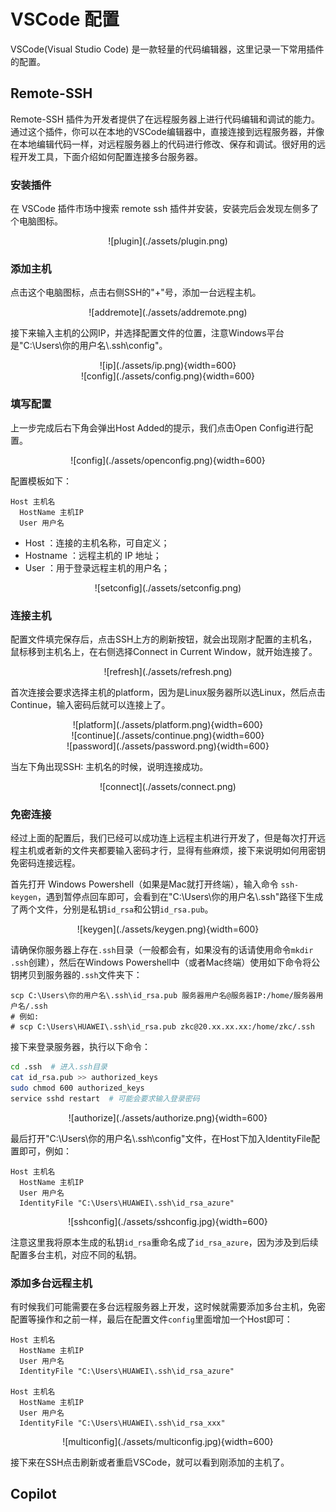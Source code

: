 # VSCode 配置
VSCode(Visual Studio Code) 是一款轻量的代码编辑器，这里记录一下常用插件的配置。
## Remote-SSH
Remote-SSH 插件为开发者提供了在远程服务器上进行代码编辑和调试的能力。通过这个插件，你可以在本地的VSCode编辑器中，直接连接到远程服务器，并像在本地编辑代码一样，对远程服务器上的代码进行修改、保存和调试。很好用的远程开发工具，下面介绍如何配置连接多台服务器。
### 安装插件
在 VSCode 插件市场中搜索 remote ssh 插件并安装，安装完后会发现左侧多了个电脑图标。

<center>![plugin](./assets/plugin.png)</center>

### 添加主机
点击这个电脑图标，点击右侧SSH的"+"号，添加一台远程主机。

<center>![addremote](./assets/addremote.png)</center>

接下来输入主机的公网IP，并选择配置文件的位置，注意Windows平台是"C:\Users\你的用户名\\.ssh\config"。

<center>![ip](./assets/ip.png){width=600}</center>
<center>![config](./assets/config.png){width=600}</center>

### 填写配置
上一步完成后右下角会弹出Host Added的提示，我们点击Open Config进行配置。

<center>![config](./assets/openconfig.png){width=600}</center>

配置模板如下：
``` config
Host 主机名
  HostName 主机IP
  User 用户名
```

- Host ：连接的主机名称，可自定义；
- Hostname ：远程主机的 IP 地址；
- User ：用于登录远程主机的用户名；

<center>![setconfig](./assets/setconfig.png)</center>

### 连接主机
配置文件填完保存后，点击SSH上方的刷新按钮，就会出现刚才配置的主机名，鼠标移到主机名上，在右侧选择Connect in Current Window，就开始连接了。

<center>![refresh](./assets/refresh.png)</center>

首次连接会要求选择主机的platform，因为是Linux服务器所以选Linux，然后点击Continue，输入密码后就可以连接上了。

<center>![platform](./assets/platform.png){width=600}</center>
<center>![continue](./assets/continue.png){width=600}</center>
<center>![password](./assets/password.png){width=600}</center>

当左下角出现SSH: 主机名的时候，说明连接成功。

<center>![connect](./assets/connect.png)</center>

### 免密连接
经过上面的配置后，我们已经可以成功连上远程主机进行开发了，但是每次打开远程主机或者新的文件夹都要输入密码才行，显得有些麻烦，接下来说明如何用密钥免密码连接远程。

首先打开 Windows Powershell（如果是Mac就打开终端），输入命令 `ssh-keygen`，遇到暂停点回车即可，会看到在"C:\Users\你的用户名\\.ssh\"路径下生成了两个文件，分别是私钥`id_rsa`和公钥`id_rsa.pub`。
<center>![keygen](./assets/keygen.png){width=600}</center>

请确保你服务器上存在`.ssh`目录（一般都会有，如果没有的话请使用命令`mkdir .ssh`创建），然后在Windows Powershell中（或者Mac终端）使用如下命令将公钥拷贝到服务器的`.ssh`文件夹下：
```
scp C:\Users\你的用户名\.ssh\id_rsa.pub 服务器用户名@服务器IP:/home/服务器用户名/.ssh
# 例如:
# scp C:\Users\HUAWEI\.ssh\id_rsa.pub zkc@20.xx.xx.xx:/home/zkc/.ssh
```

接下来登录服务器，执行以下命令：
```bash
cd .ssh  # 进入.ssh目录
cat id_rsa.pub >> authorized_keys
sudo chmod 600 authorized_keys
service sshd restart  # 可能会要求输入登录密码
```
<center>![authorize](./assets/authorize.png){width=600}</center>

最后打开"C:\Users\你的用户名\\.ssh\config"文件，在Host下加入IdentityFile配置即可，例如：

``` config
Host 主机名
  HostName 主机IP
  User 用户名
  IdentityFile "C:\Users\HUAWEI\.ssh\id_rsa_azure"
```
<center>![sshconfig](./assets/sshconfig.jpg){width=600}</center>

注意这里我将原本生成的私钥`id_rsa`重命名成了`id_rsa_azure`，因为涉及到后续配置多台主机，对应不同的私钥。

### 添加多台远程主机
有时候我们可能需要在多台远程服务器上开发，这时候就需要添加多台主机，免密配置等操作和之前一样，最后在配置文件`config`里面增加一个Host即可：
```
Host 主机名
  HostName 主机IP
  User 用户名
  IdentityFile "C:\Users\HUAWEI\.ssh\id_rsa_azure"

Host 主机名
  HostName 主机IP
  User 用户名
  IdentityFile "C:\Users\HUAWEI\.ssh\id_rsa_xxx"
```
<center>![multiconfig](./assets/multiconfig.jpg){width=600}</center>

接下来在SSH点击刷新或者重启VSCode，就可以看到刚添加的主机了。

## Copilot